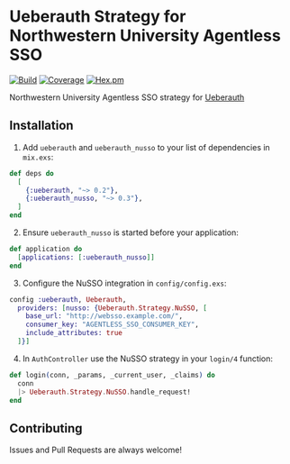 # Ueberauth Strategy for Northwestern University Agentless SSO

[![Build](https://github.com/nulib/ueberauth_nusso/actions/workflows/build.yml/badge.svg)](https://github.com/nulib/ueberauth_nusso/actions/workflows/build.yml)
[![Coverage](https://coveralls.io/repos/github/nulib/ueberauth_nusso/badge.svg?branch=main)](https://coveralls.io/github/nulib/ueberauth_nusso?branch=main)
[![Hex.pm](https://img.shields.io/hexpm/v/ueberauth_nusso.svg)](https://hex.pm/packages/ueberauth_nusso)

Northwestern University Agentless SSO strategy for [Ueberauth](https://github.com/ueberauth/ueberauth)

## Installation

  1. Add `ueberauth` and `ueberauth_nusso` to your list of dependencies in `mix.exs`:

```elixir
def deps do
  [
    {:ueberauth, "~> 0.2"},
    {:ueberauth_nusso, "~> 0.3"},
  ]
end
```

  2. Ensure `ueberauth_nusso` is started before your application:

```elixir
def application do
  [applications: [:ueberauth_nusso]]
end
```

  3. Configure the NuSSO integration in `config/config.exs`:

```elixir
config :ueberauth, Ueberauth,
  providers: [nusso: {Ueberauth.Strategy.NuSSO, [
    base_url: "http://websso.example.com/",
    consumer_key: "AGENTLESS_SSO_CONSUMER_KEY",
    include_attributes: true
  ]}]
```

  4. In `AuthController` use the NuSSO strategy in your `login/4` function:

```elixir
def login(conn, _params, _current_user, _claims) do
  conn
  |> Ueberauth.Strategy.NuSSO.handle_request!
end
```

## Contributing

Issues and Pull Requests are always welcome!
